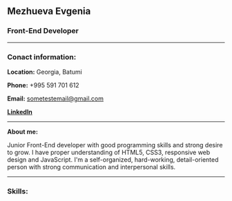 ## Mezhueva Evgenia

### Front-End Developer

---

### **Conact information:**

**Location:** Georgia, Batumi

**Phone:** +995 591 701 612

**Email:** sometestemail@gmail.com

**[LinkedIn](https://www.linkedin.com/in/evgeniya-mezhueva/)**

---

**About me:**

Junior Front-End developer with good programming skills and strong desire to grow.
I have proper understanding of HTML5, CSS3, responsive web design and JavaScript. I'm a self-organized, hard-working, detail-oriented person with strong communication and interpersonal skills.

---

### **Skills:**
